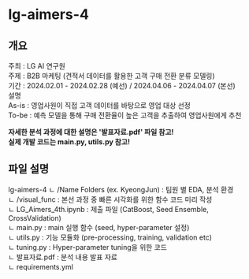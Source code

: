 # lg-aimers-4
## 개요
주최 : LG AI 연구원   
주제 : B2B 마케팅 (견적서 데이터를 활용한 고객 구매 전환 분류 모델링)   
기간 : 2024.02.01 - 2024.02.28 (예선) / 2024.04.06 - 2024.04.07 (본선)   
설명   
As-is : 영업사원이 직접 고객 데이터를 바탕으로 영업 대상 선정   
To-be : 예측 모델을 통해 구매 전환율이 높은 고객을 추출하여 영업사원에게 추천   
   
__자세한 분석 과정에 대한 설명은 '발표자료.pdf' 파일 참고!__   
__실제 개발 코드는 main.py, utils.py 참고!__

## 파일 설명
lg-aimers-4
ㄴ /Name Folders (ex. KyeongJun) : 팀원 별 EDA, 분석 환경   
ㄴ /visual_func : 본선 과정 중 빠른 시각화를 위한 함수 코드 미리 작성   
ㄴ LG_Aimers_4th.ipynb : 제출 파일 (CatBoost, Seed Ensemble, CrossValidation)   
ㄴ main.py : main 실행 함수 (seed, hyper-parameter 설정)   
ㄴ utils.py : 기능 모듈화 (pre-processing, training, validation etc)   
ㄴ tuning.py : Hyper-parameter tuning을 위한 코드   
ㄴ 발표자료.pdf : 분석 내용 발표 자료   
ㄴ requirements.yml   
